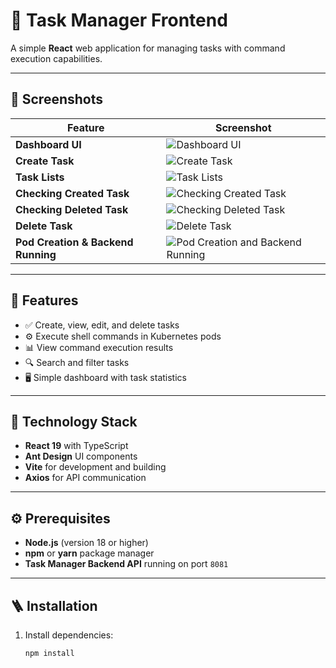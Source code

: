 # 🧭 Task Manager Frontend

A simple **React** web application for managing tasks with command execution capabilities.

---

## 📸 Screenshots

| Feature | Screenshot |
|----------|-------------|
| **Dashboard UI** | ![Dashboard UI](screenshots/Dashboard%20ui.png) |
| **Create Task** | ![Create Task](screenshots/createtask.png) |
| **Task Lists** | ![Task Lists](screenshots/tasklists.png) |
| **Checking Created Task** | ![Checking Created Task](screenshots/checking-createdtask.png) |
| **Checking Deleted Task** | ![Checking Deleted Task](screenshots/checking-deletedtask.png) |
| **Delete Task** | ![Delete Task](screenshots/deletetask.png) |
| **Pod Creation & Backend Running** | ![Pod Creation and Backend Running](screenshots/podcreation-and-backendrunning.png) |

---

## 🚀 Features

- ✅ Create, view, edit, and delete tasks  
- ⚙️ Execute shell commands in Kubernetes pods  
- 📊 View command execution results  
- 🔍 Search and filter tasks  
- 🖥️ Simple dashboard with task statistics  

---

## 🧰 Technology Stack

- **React 19** with TypeScript  
- **Ant Design** UI components  
- **Vite** for development and building  
- **Axios** for API communication  

---

## ⚙️ Prerequisites

- **Node.js** (version 18 or higher)  
- **npm** or **yarn** package manager  
- **Task Manager Backend API** running on port `8081`

---

## 🪜 Installation

1. Install dependencies:
   ```bash
   npm install
